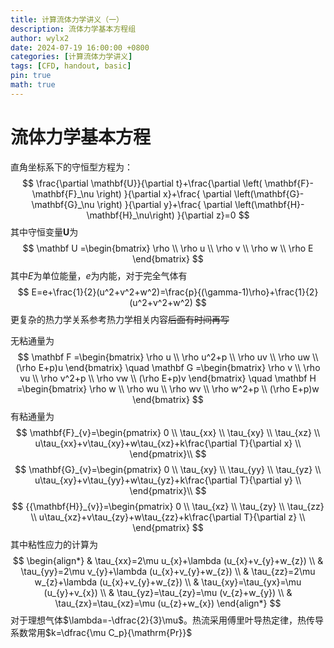 ```yaml
---
title: 计算流体力学讲义（一）
description: 流体力学基本方程组
author: wylx2
date: 2024-07-19 16:00:00 +0800
categories: [计算流体力学讲义]
tags: [CFD, handout, basic]
pin: true
math: true
---
```


# 流体力学基本方程

直角坐标系下的守恒型方程为：
$$
\frac{\partial \mathbf{U}}{\partial t}+\frac{\partial \left( \mathbf{F}-\mathbf{F}_\nu \right) }{\partial x}+\frac{ \partial \left(\mathbf{G}-\mathbf{G}_\nu \right) }{\partial y}+\frac{ \partial \left(\mathbf{H}-\mathbf{H}_\nu\right) }{\partial z}=0
$$
其中守恒变量$\mathbf{U}$为
$$
\mathbf U =\begin{bmatrix}
\rho \\ \rho u \\ \rho v \\ \rho w \\ \rho E
\end{bmatrix}
$$
其中$E$为单位能量，$e$为内能，对于完全气体有
$$
E=e+\frac{1}{2}(u^2+v^2+w^2)=\frac{p}{(\gamma-1)\rho}+\frac{1}{2}(u^2+v^2+w^2)
$$
更复杂的热力学关系参考热力学相关内容~~后面有时间再写~~

无粘通量为
$$
\mathbf F =\begin{bmatrix}
\rho u \\ \rho u^2+p \\ \rho uv \\ \rho uw \\ (\rho E+p)u
\end{bmatrix} \quad
\mathbf G =\begin{bmatrix}
\rho v \\ \rho vu \\ \rho v^2+p \\ \rho vw \\ (\rho E+p)v
\end{bmatrix} \quad
\mathbf H =\begin{bmatrix}
\rho w \\ \rho wu \\ \rho wv \\ \rho w^2+p \\ (\rho E+p)w
\end{bmatrix}
$$
有粘通量为
$$
\mathbf{F}_{v}=\begin{pmatrix}
   0  \\
   \tau_{xx} \\
   \tau_{xy} \\
   \tau_{xz} \\
   u\tau_{xx}+v\tau_{xy}+w\tau_{xz}+k\frac{\partial T}{\partial x}  \\
\end{pmatrix}\\
$$
$$
\mathbf{G}_{v}=\begin{pmatrix}
   0  \\
   \tau_{xy}  \\
   \tau_{yy}  \\
   \tau_{yz}  \\
   u\tau_{xy}+v\tau_{yy}+w\tau_{yz}+k\frac{\partial T}{\partial y}  \\
\end{pmatrix}\\
$$
$$
{{\mathbf{H}}_{v}}=\begin{pmatrix}
   0  \\
   \tau_{xz}  \\
   \tau_{zy}  \\
   \tau_{zz}  \\
   u\tau_{xz}+v\tau_{zy}+w\tau_{zz}+k\frac{\partial T}{\partial z}  \\
\end{pmatrix}
$$
其中粘性应力的计算为
$$
\begin{align*}
 & \tau_{xx}=2\mu u_{x}+\lambda (u_{x}+v_{y}+w_{z}) \\ 
 & \tau_{yy}=2\mu v_{y}+\lambda (u_{x}+v_{y}+w_{z}) \\ 
 & \tau_{zz}=2\mu w_{z}+\lambda (u_{x}+v_{y}+w_{z}) \\ 
 & \tau_{xy}=\tau_{yx}=\mu (u_{y}+v_{x}) \\ 
 & \tau_{yz}=\tau_{zy}=\mu (v_{z}+w_{y}) \\ 
 & \tau_{zx}=\tau_{xz}=\mu (u_{z}+w_{x}) 
\end{align*}
$$
对于理想气体$\lambda=-\dfrac{2}{3}\mu$。热流采用傅里叶导热定律，热传导系数常用$k=\dfrac{\mu C_p}{\mathrm{Pr}}$
